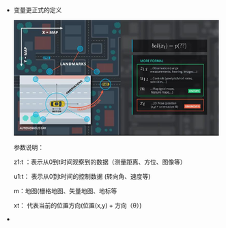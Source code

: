 - 变量更正式的定义

  ![](imgs/1.jpg)

  参数说明：

  z1:t ：表示从0到t时间观察到的数据（测量距离、方位、图像等）

  u1:t： 表示从0到t时间的控制数据 (转向角、速度等)

  m：地图(栅格地图、矢量地图、地标等

  xt： 代表当前的位置方向(位置(x,y) + 方向（θ）)

- ​